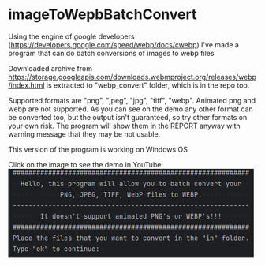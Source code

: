 # imageToWepbBatchConvert
Using the engine of google developers (https://developers.google.com/speed/webp/docs/cwebp) I've made a program that can do batch conversions of images to webp files

Downloaded archive from https://storage.googleapis.com/downloads.webmproject.org/releases/webp/index.html is extracted to "webp_convert" folder, which is in the repo too.

Supported formats are "png", "jpeg", "jpg", "tiff", "webp".
Animated png and webp are not supported. As you can see on the demo any other format can be converted too, but the output isn't guaranteed, so try other formats on your own risk.
The program will show them in the REPORT anyway with warning message that they may be not usable.

This version of the program is working on Windows OS

Click on the image to see the demo in YouTube:
<br>
[![DEMO](webpbatchconvert.png)](https://youtu.be/Tt3T_vvO8io)
